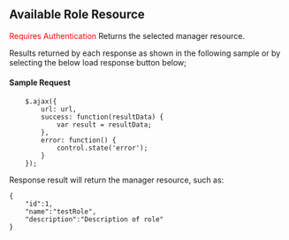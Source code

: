## Available Role Resource
<span style="color:red">Requires Authentication</span> 
Returns the selected manager resource.

Results returned by each response as shown in the following sample or by selecting the below load response button below;
#### Sample Request
```
	$.ajax({
		url: url,
		success: function(resultData) { 
			var result = resultData;
		},
		error: function() {
			control.state('error');
		}
	});
```
Response result will return the manager resource, such as:

```
{
	"id":1,
    "name":"testRole",
    "description":"Description of role"
}
```